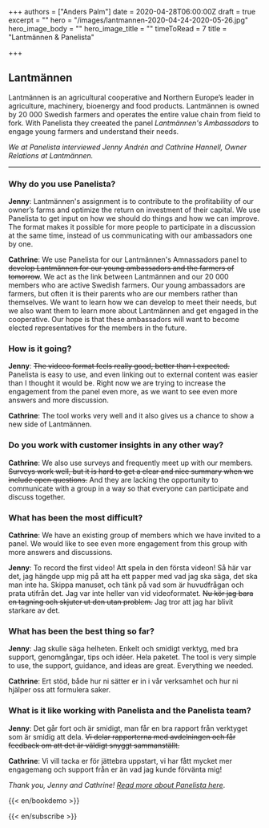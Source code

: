 +++
authors = ["Anders Palm"]
date = 2020-04-28T06:00:00Z
draft = true
excerpt = ""
hero = "/images/lantmannen-2020-04-24-2020-05-26.jpg"
hero_image_body = ""
hero_image_title = ""
timeToRead = 7
title = "Lantmännen & Panelista"

+++
## Lantmännen

Lantmännen is an agricultural cooperative and Northern Europe’s leader in agriculture, machinery, bioenergy and food products. Lantmännen is owned by 20 000 Swedish farmers and operates the entire value chain from field to fork. With Panelista they creeated the panel _Lantmännen's Ambassadors_ to engage young farmers and understand their needs.

_We at Panelista interviewed Jenny Andrén and Cathrine Hannell, Owner Relations at Lantmännen._

***

### Why do you use Panelista?

**Jenny**: Lantmännen's assignment is to contribute to the profitability of our owner’s farms and optimize the return on investment of their capital. We use Panelista to get input on how we should do things and how we can improve. The format makes it possible for more people to participate in a discussion at the same time, instead of us communicating with our ambassadors one by one.

**Cathrine**: We use Panelista for our Lantmännen's Amnassadors panel to ~~develop Lantmännen for our young ambassadors and the farmers of tomorrow~~. We act as the link between Lantmännen and our 20 000 members who are active Swedish farmers. Our young ambassadors are farmers, but often it is their parents who are our members rather than themselves. We want to learn how we can develop to meet their needs, but we also want them to learn more about Lantmännen and get engaged in the cooperative. Our hope is that these ambassadors will want to become elected representatives for the members in the future. 

### How is it going?

**Jenny**: ~~The videeo format feels really good, better than I expected.~~ Panelista is easy to use, and even linking out to external content was easier than I thought it would be. Right now we are trying to increase the engagement from the panel even more, as we want to see even more answers and more discussion. 

**Cathrine**: The tool works very well and it also gives us a chance to show a new side of Lantmännen.

### Do you work with customer insights in any other way?

**Cathrine**: We also use surveys and frequently meet up with our members. ~~Surveys work well, but it is hard to get a clear and nice summary when we include open questions.~~ And they are lacking the opportunity to communicate with a group in a way so that everyone can participate and discuss together. 

### What has been the most difficult?

**Cathrine**: We have an existing group of members which we have invited to a panel. We would like to see even more engagement from this group with more answers and discussions. 

**Jenny**: To record the first video! Att spela in den första videon! Så här var det, jag hängde upp mig på att ha ett papper med vad jag ska säga, det ska man inte ha. Skippa manuset, och tänk på vad som är huvudfrågan och prata utifrån det. Jag var inte heller van vid videoformatet. ~~Nu kör jag bara en tagning och skjuter ut den utan problem.~~ Jag tror att jag har blivit starkare av det.

### What has been the best thing so far?

**Jenny**: Jag skulle säga helheten. Enkelt och smidigt verktyg, med bra support, genomgångar, tips och idéer. Hela paketet. The tool is very simple to use, the support, guidance, and ideas are great. Everything we needed.

**Cathrine**: Ert stöd, både hur ni sätter er in i vår verksamhet och hur ni hjälper oss att formulera saker.

### What is it like working with Panelista and the Panelista team?

**Jenny**: Det går fort och är smidigt, man får en bra rapport från verktyget som är smidig att dela. ~~Vi delar rapporterna med avdelningen och får feedback om att det är väldigt snyggt sammanställt.~~

**Cathrine**: Vi vill tacka er för jättebra uppstart, vi har fått mycket mer engagemang och support från er än vad jag kunde förvänta mig!

_Thank you, Jenny and Cathrine!_ [_Read more about Panelista here_](https://panelista.com "Panelista").

{{< en/bookdemo >}}

{{< en/subscribe >}}